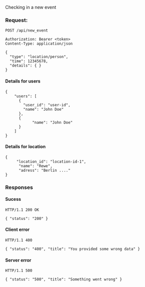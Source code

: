 Checking in a new event

### Request:

```http
POST /api/new_event

Authorization: Bearer <token>
Content-Type: application/json

{
  "type": "location/person",
  "time": 12345678,
  "details": { }
}
```

#### Details for users
```
{
    "users": [
      {
        "user_id": "user-id",
        "name": "John Doe"
      },
      {
            "name": "John Doe"
      }
    ]
}
```

#### Details for location
```
{
     "location_id": "location-id-1",
      "name": "Rewe",
      "adress": "Berlin ...."
}
```


### Responses

#### Sucess

```http
HTTP/1.1 200 OK

{ "status": "200" }
```



#### Client error
```http
HTTP/1.1 400

{ "status": "400", "title": "You provided some wrong data" }
```

#### Server error
```http
HTTP/1.1 500

{ "status": "500", "title": "Something went wrong" }
```

